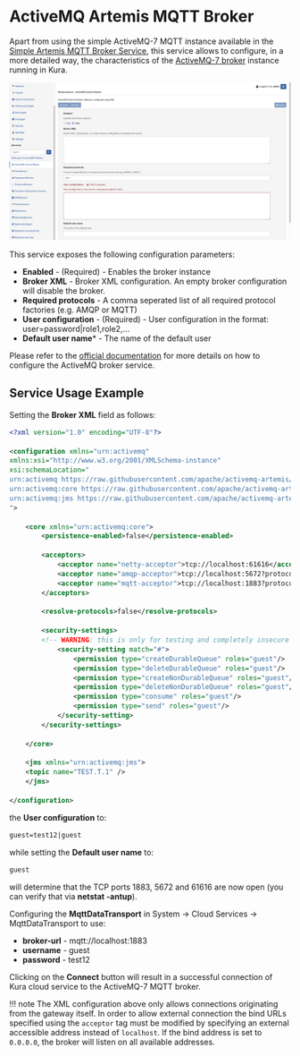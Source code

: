 # ActiveMQ Artemis MQTT Broker

Apart from using the simple ActiveMQ-7 MQTT instance available in the [Simple Artemis MQTT Broker Service](simple-artemis-mqtt-broker), this service allows to configure, in a more detailed way, the characteristics of the [ActiveMQ-7 broker](https://activemq.apache.org/artemis/index.html) instance running in Kura.

![ActiveMQ Artemis MQTT Broker](./images/active-mq-artemis-broker.png)

This service exposes the following configuration parameters:

- **Enabled** - (Required) - Enables the broker instance
- **Broker XML** - Broker XML configuration. An empty broker configuration will disable the broker.
- **Required protocols** - A comma seperated list of all required protocol factories (e.g. AMQP or MQTT)
- **User configuration** - (Required) - User configuration in the format: user=password|role1,role2,...
- **Default user name*** - The name of the default user

Please refer to the [official documentation](https://activemq.apache.org/artemis/docs.html) for more details on how to configure the ActiveMQ broker service.



## Service Usage Example

Setting the **Broker XML** field as follows:

```XML
<?xml version="1.0" encoding="UTF-8"?>

<configuration xmlns="urn:activemq"
xmlns:xsi="http://www.w3.org/2001/XMLSchema-instance"
xsi:schemaLocation="
urn:activemq https://raw.githubusercontent.com/apache/activemq-artemis/master/artemis-server/src/main/resources/schema/artemis-server.xsd
urn:activemq:core https://raw.githubusercontent.com/apache/activemq-artemis/master/artemis-server/src/main/resources/schema/artemis-configuration.xsd
urn:activemq:jms https://raw.githubusercontent.com/apache/activemq-artemis/master/artemis-jms-server/src/main/resources/schema/artemis-jms.xsd
">

	<core xmlns="urn:activemq:core">
		<persistence-enabled>false</persistence-enabled>

		<acceptors>
			<acceptor name="netty-acceptor">tcp://localhost:61616</acceptor>
			<acceptor name="amqp-acceptor">tcp://localhost:5672?protocols=AMQP</acceptor>
			<acceptor name="mqtt-acceptor">tcp://localhost:1883?protocols=MQTT</acceptor>
		</acceptors>

		<resolve-protocols>false</resolve-protocols>

		<security-settings>
		<!-- WARNING: this is only for testing and completely insecure -->
			<security-setting match="#">
				<permission type="createDurableQueue" roles="guest"/>
				<permission type="deleteDurableQueue" roles="guest"/>
				<permission type="createNonDurableQueue" roles="guest"/>
				<permission type="deleteNonDurableQueue" roles="guest"/>
				<permission type="consume" roles="guest"/>
				<permission type="send" roles="guest"/>
			</security-setting>
		</security-settings>

	</core>

	<jms xmlns="urn:activemq:jms">
    <topic name="TEST.T.1" />
	</jms>

</configuration>
```

the **User configuration** to:

```XML
guest=test12|guest
```

while setting the **Default user name** to:

```XML
guest
```

will determine that the TCP ports 1883, 5672 and 61616 are now open (you can verify that via **netstat -antup**).

Configuring the **MqttDataTransport** in System -> Cloud Services -> MqttDataTransport to use:

- **broker-url** - mqtt://localhost:1883
- **username** - guest
- **password** - test12

Clicking on the **Connect** button will result in a successful connection of Kura cloud service to the ActiveMQ-7 MQTT broker.

!!! note
    The XML configuration above only allows connections originating from the gateway itself. In order to allow external connection the bind URLs specified using the `acceptor` tag must be modified by specifying an external accessible address instead of `localhost`. If the bind address is set to `0.0.0.0`, the broker will listen on all available addresses.